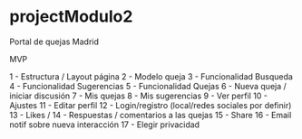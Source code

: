 # projectModulo2
Portal de quejas Madrid

MVP

1 - Estructura / Layout página
2 - Modelo queja
3 - Funcionalidad Busqueda
4 - Funcionalidad Sugerencias
5 - Funcionalidad Quejas
6 - Nueva queja / iniciar discusión
7 - Mis quejas
8 - Mis sugerencias
9 - Ver perfil
10 - Ajustes
11 - Editar perfil
12 - Login/registro (local/redes sociales por definir)
13 - Likes / 
14 - Respuestas / comentarios a las quejas
15 - Share
16 - Email notif sobre nueva interacción
17 - Elegir privacidad
